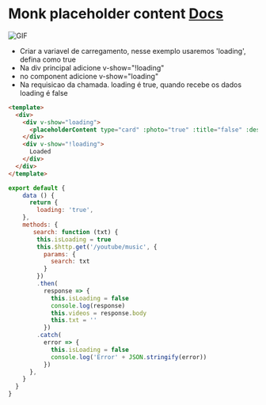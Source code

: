 # Monk placeholder content [Docs](https://monk-placeholder-content.herokuapp.com/)

![GIF](https://github.com/gustavoquinalha/monk-placeholder-content-docs/blob/master/src/assets/images/gif1.gif)



- Criar a variavel de carregamento, nesse exemplo usaremos 'loading', defina como true
- Na div principal adicione v-show="!loading"
- no component adicione v-show="loading"
- Na requisicao da chamada. loading é true, quando recebe os dados loading é false

```html
<template>
  <div>
    <div v-show="loading">
      <placeholderContent type="card" :photo="true" :title="false" :description="true" :number="2" :button="false" :head="false" v-for="x in 5"></placeholderContent>
    </div>
    <div v-show="!loading">
      Loaded
    </div>
  </div>
</template>
```
```javascript
export default {
    data () {
      return {
        loading: 'true',
    },
    methods: {
       search: function (txt) {
        this.isLoading = true
        this.$http.get('/youtube/music', {
          params: {
            search: txt
          }
        })
        .then(
          response => {
            this.isLoading = false
            console.log(response)
            this.videos = response.body
            this.txt = ''
          })
        .catch(
          error => {
            this.isLoading = false
            console.log('Error' + JSON.stringify(error))
          })
      },
    }
  }
}
```
